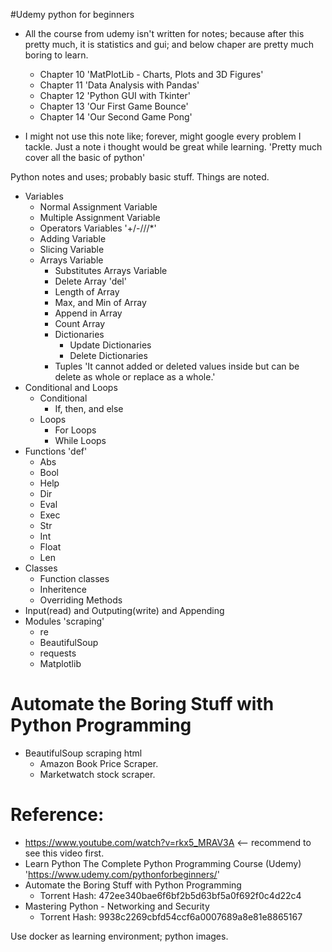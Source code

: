 #Udemy python for beginners
* All the course from udemy isn't written for notes; because after this pretty much, it is statistics and gui; and below chaper are pretty much boring to learn.
  - Chapter 10 'MatPlotLib - Charts, Plots and 3D Figures'
  - Chapter 11 'Data Analysis with Pandas'
  - Chapter 12 'Python GUI with Tkinter'
  - Chapter 13 'Our First Game Bounce'
  - Chapter 14 'Our Second Game Pong'

* I might not use this note like; forever, might google every problem I tackle. Just a note i thought would be great while learning. 'Pretty much cover all the basic of python'

Python notes and uses; probably basic stuff.
  Things are noted.
  
  - Variables
    - Normal Assignment Variable
    - Multiple Assignment Variable
    - Operators Variables '+/-///*'
    - Adding Variable
    - Slicing Variable
    - Arrays Variable
      - Substitutes Arrays Variable
      - Delete Array 'del'
      - Length of Array
      - Max, and Min of Array
      - Append in Array
      - Count Array
      - Dictionaries
        - Update Dictionaries
        - Delete Dictionaries
      - Tuples 'It cannot added or deleted values inside but can be delete as whole or replace as a whole.'
   - Conditional and Loops
       - Conditional
         - If, then, and else
       - Loops
         - For Loops
         - While Loops
   - Functions 'def'
      - Abs
      - Bool
      - Help
      - Dir
      - Eval
      - Exec
      - Str
      - Int
      - Float
      - Len
   - Classes
      - Function classes
      - Inheritence
      - Overriding Methods
   - Input(read) and Outputing(write) and Appending
   - Modules 'scraping'
      - re
      - BeautifulSoup
      - requests 
      - Matplotlib

# Automate the Boring Stuff with Python Programming
  - BeautifulSoup scraping html
    - Amazon Book Price Scraper.
    - Marketwatch stock scraper.
  
Reference:
==========
- https://www.youtube.com/watch?v=rkx5_MRAV3A  <-- recommend to see this video first.
- Learn Python The Complete Python Programming Course (Udemy) 'https://www.udemy.com/pythonforbeginners/' 
- Automate the Boring Stuff with Python Programming
  - Torrent Hash: 472ee340bae6f6bf2b5d63bf5a0f692f0c4d22c4
- Mastering Python - Networking and Security
  - Torrent Hash: 9938c2269cbfd54ccf6a0007689a8e81e8865167

Use docker as learning environment; python images.
